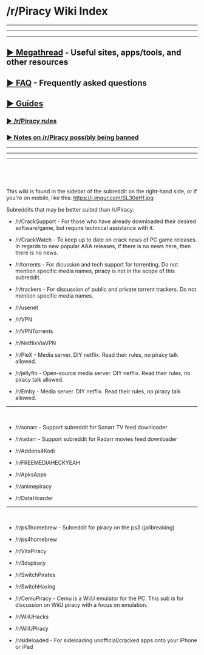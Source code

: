 # /r/Piracy Wiki Index

---
---
---

## [► Megathread](https://www.reddit.com/r/Piracy/wiki/megathread) - Useful sites, apps/tools, and other resources

## [► FAQ](https://www.reddit.com/r/piracy/wiki/faq) - Frequently asked questions

## [► Guides](https://www.reddit.com/r/piracy/wiki/guides)

### [► /r/Piracy rules](https://www.reddit.com/r/Piracy/wiki/piracy_rules)
### [► Notes on /r/Piracy possibly being banned](https://www.reddit.com/r/piracy/wiki/subfaq)

---
---
---


&nbsp;

&nbsp;

This wiki is found in the sidebar of the subreddit on the right-hand side, or if you're on mobile, like this: https://i.imgur.com/SL30eHf.jpg

Subreddits that may be better suited than /r/Piracy:

* /r/CrackSupport -  For those who have already downloaded their desired software/game, but require technical assistance with it.

* /r/CrackWatch - To keep up to date on crack news of PC game releases. In regards to new popular AAA releases, if there is no news here, then there is no news.

* /r/torrents - For dicussion and tech support for torrenting. Do not mention specific media names, piracy is not in the scope of this subreddit.

* /r/trackers - For discussion of public and private torrent trackers. Do not mention specific media names.

* /r/usenet

* /r/VPN 

* /r/VPNTorrents 

* /r/NetflixViaVPN 

* /r/PleX  -  Media server. DIY netflix. Read their rules, no piracy talk allowed.

* /r/jellyfin - Open-source media server. DIY netflix. Read their rules, no piracy talk allowed.

* /r/Emby - Media server. DIY netflix. Read their rules, no piracy talk allowed.

---

&nbsp;

* /r/sonarr - Support subreddit for Sonarr TV feed downloader

* /r/radarr - Support subreddit for Radarr movies feed downloader

* /r/Addons4Kodi 

* /r/FREEMEDIAHECKYEAH 

* /r/ApksApps

* /r/animepiracy 

* /r/DataHoarder 

---

&nbsp;

* /r/ps3homebrew - Subreddit for piracy on the ps3 (jailbreaking)

* /r/ps4homebrew

* /r/VitaPiracy

* /r/3dspiracy

* /r/SwitchPirates

* /r/SwitchHaxing

* /r/CemuPiracy - Cemu is a WiiU emulator for the PC. This sub is for discussion on WiiU piracy with a focus on emulation.

* /r/WiiUHacks

* /r/WiiUPiracy

* /r/sideloaded - For sideloading unofficial/cracked apps onto your iPhone or iPad

&nbsp;